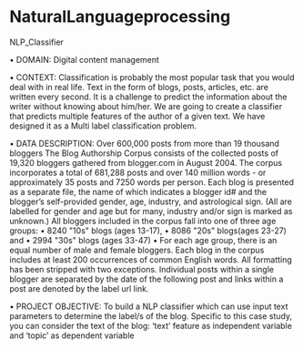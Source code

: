 # NaturalLanguageprocessing
NLP_Classifier

• DOMAIN: Digital content management

• CONTEXT: Classification is probably the most popular task that you would deal with in real life. Text in the form of blogs, posts, articles, etc. 
are written every second. It is a challenge to predict the information about the writer without knowing about him/her. We are going to create a 
classifier that predicts multiple features of the author of a given text. We have designed it as a Multi label classification problem.

• DATA DESCRIPTION: Over 600,000 posts from more than 19 thousand bloggers The Blog Authorship Corpus consists of the collected posts of 
19,320 bloggers gathered from blogger.com in August 2004. The corpus incorporates a total of 681,288 posts and over 140 million words - or 
approximately 35 posts and 7250 words per person. Each blog is presented as a separate file, the name of which indicates a blogger id# and 
the blogger’s self-provided gender, age, industry, and astrological sign. (All are labelled for gender and age but for many, industry and/or sign is 
marked as unknown.) All bloggers included in the corpus fall into one of three age groups:
• 8240 "10s" blogs (ages 13-17),
• 8086 "20s" blogs(ages 23-27) and
• 2994 "30s" blogs (ages 33-47)
• For each age group, there is an equal number of male and female bloggers. Each blog in the corpus includes at least 200 occurrences of 
common English words. All formatting has been stripped with two exceptions. Individual posts within a single blogger are separated by the 
date of the following post and links within a post are denoted by the label url link.

• PROJECT OBJECTIVE: To build a NLP classifier which can use input text parameters to determine the label/s of the blog. Specific to this case 
study, you can consider the text of the blog: ‘text’ feature as independent variable and ‘topic’ as dependent variable

